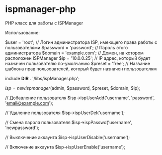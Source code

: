 ispmanager-php
==============

PHP класс для работы с ISPManager

Использование:

$user = 'root'; // Логин администратора ISP, имеющего права работы с пользователями
$password = 'password'; // Пароль этого администратора
$domain = 'example.com'; // Домен, на котором расположен ISPManager
$ip = '10.0.0.25'; // IP адрес, который будет назначен пользователю по-умолчанию
$preset = 'free'; // Название шаблона прав пользователей, который будет назначен пользователям

include __DIR__ . '/libs/ispManager.php';

$isp = new ispmanager($admin, $password, $preset, $domain, $ip);

// Добавление пользователя
$isp->ispUserAdd('username', 'password', 'email@example.com');

// Удаление пользователя
$isp->ispUserDel('username');

// Смена пароля пользователя
$isp->ispPasswd('username', 'newpassword');

// Выключение аккаунта
$isp->ispUserDisable('username');

// Включение аккаунта
$isp->ispUserEnable('username');
